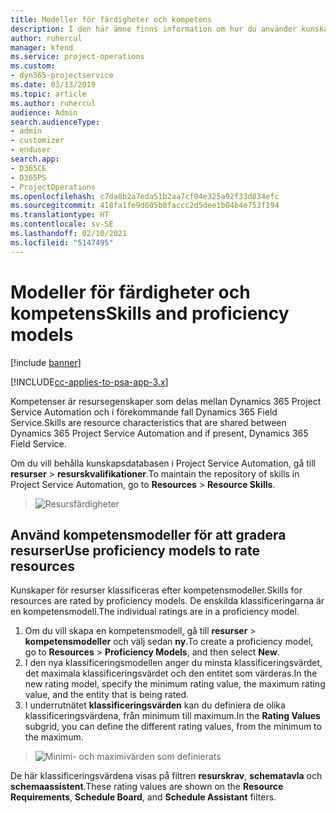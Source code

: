 ```yaml
---
title: Modeller för färdigheter och kompetens
description: I den här ämne finns information om hur du använder kunskaps- och färdighetsmodeller.
author: ruhercul
manager: kfend
ms.service: project-operations
ms.custom:
- dyn365-projectservice
ms.date: 03/13/2019
ms.topic: article
ms.author: ruhercul
audience: Admin
search.audienceType:
- admin
- customizer
- enduser
search.app:
- D365CE
- D365PS
- ProjectOperations
ms.openlocfilehash: c7da8b2a7eda51b2aa7cf04e325a92f33d834efc
ms.sourcegitcommit: 418fa1fe9d605b8faccc2d5dee1b04b4e753f194
ms.translationtype: HT
ms.contentlocale: sv-SE
ms.lasthandoff: 02/10/2021
ms.locfileid: "5147495"
---
```

# <a name="skills-and-proficiency-models"></a><span data-ttu-id="8a142-103">Modeller för färdigheter och kompetens</span><span class="sxs-lookup"><span data-stu-id="8a142-103">Skills and proficiency models</span></span>

[!include [banner](../includes/psa-now-project-operations.md)]

[!INCLUDE[cc-applies-to-psa-app-3.x](../includes/cc-applies-to-psa-app-3x.md)]

<span data-ttu-id="8a142-104">Kompetenser är resursegenskaper som delas mellan Dynamics 365 Project Service Automation och i förekommande fall Dynamics 365 Field Service.</span><span class="sxs-lookup"><span data-stu-id="8a142-104">Skills are resource characteristics that are shared between Dynamics 365 Project Service Automation and if present, Dynamics 365 Field Service.</span></span> 

<span data-ttu-id="8a142-105">Om du vill behålla kunskapsdatabasen i Project Service Automation, gå till **resurser** \> **resurskvalifikationer**.</span><span class="sxs-lookup"><span data-stu-id="8a142-105">To maintain the repository of skills in Project Service Automation, go to **Resources** \> **Resource Skills**.</span></span> 

> ![Resursfärdigheter](media/Resource-Management-image84.png)

## <a name="use-proficiency-models-to-rate-resources"></a><span data-ttu-id="8a142-107">Använd kompetensmodeller för att gradera resurser</span><span class="sxs-lookup"><span data-stu-id="8a142-107">Use proficiency models to rate resources</span></span>

<span data-ttu-id="8a142-108">Kunskaper för resurser klassificeras efter kompetensmodeller.</span><span class="sxs-lookup"><span data-stu-id="8a142-108">Skills for resources are rated by proficiency models.</span></span> <span data-ttu-id="8a142-109">De enskilda klassificeringarna är en kompetensmodell.</span><span class="sxs-lookup"><span data-stu-id="8a142-109">The individual ratings are in a proficiency model.</span></span> 

1. <span data-ttu-id="8a142-110">Om du vill skapa en kompetensmodell, gå till **resurser** \> **kompetensmodeller** och välj sedan **ny**.</span><span class="sxs-lookup"><span data-stu-id="8a142-110">To create a proficiency model, go to **Resources** \> **Proficiency Models**, and then select **New**.</span></span>
2. <span data-ttu-id="8a142-111">I den nya klassificeringsmodellen anger du minsta klassificeringsvärdet, det maximala klassificeringsvärdet och den entitet som värderas.</span><span class="sxs-lookup"><span data-stu-id="8a142-111">In the new rating model, specify the minimum rating value, the maximum rating value, and the entity that is being rated.</span></span>
3. <span data-ttu-id="8a142-112">I underrutnätet **klassificeringsvärden** kan du definiera de olika klassificeringsvärdena, från minimum till maximum.</span><span class="sxs-lookup"><span data-stu-id="8a142-112">In the **Rating Values** subgrid, you can define the different rating values, from the minimum to the maximum.</span></span>

> ![Minimi- och maximivärden som definierats](media/Resource-Management-image85.png)

<span data-ttu-id="8a142-114">De här klassificeringsvärdena visas på filtren **resurskrav**, **schematavla** och **schemaassistent**.</span><span class="sxs-lookup"><span data-stu-id="8a142-114">These rating values are shown on the **Resource Requirements**, **Schedule Board**, and **Schedule Assistant** filters.</span></span>

